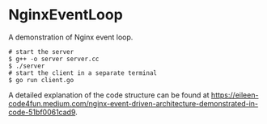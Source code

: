 # NginxEventLoop
A demonstration of Nginx event loop.

```
# start the server
$ g++ -o server server.cc
$ ./server
# start the client in a separate terminal
$ go run client.go
```

A detailed explanation of the code structure can be found at https://eileen-code4fun.medium.com/nginx-event-driven-architecture-demonstrated-in-code-51bf0061cad9.
